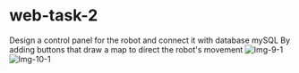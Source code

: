 # web-task-2
Design a control panel for the robot and connect it with database mySQL By adding buttons that draw a map to direct the robot's movement
![Img-9-1](https://github.com/ShahadAlshahrani/web-task-2/assets/139855183/b260dbae-347e-46c3-9846-fe6d9945f4b9)
![Img-10-1](https://github.com/ShahadAlshahrani/web-task-2/assets/139855183/512a522a-d99a-4b55-820d-afa80bf16238)
